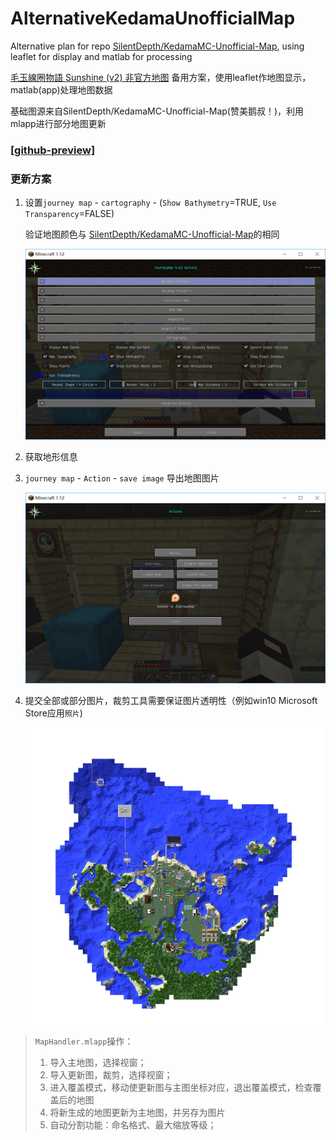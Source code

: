 # AlternativeKedamaUnofficialMap

Alternative plan for repo [SilentDepth/KedamaMC-Unofficial-Map](https://github.com/SilentDepth/KedamaMC-Unofficial-Map), using leaflet for display and matlab for processing

[毛玉線圈物語 Sunshine (v2) 非官方地图](https://github.com/SilentDepth/KedamaMC-Unofficial-Map) 备用方案，使用leaflet作地图显示，matlab(app)处理地图数据

基础图源来自SilentDepth/KedamaMC-Unofficial-Map(赞美鹅叔！)，利用mlapp进行部分地图更新

### [[github-preview]](https://dwcarrot.github.io/AlternativeKedamaUnofficialMap/view/kedama-map.html)

### 更新方案
1. 设置`journey map` - `cartography` - (`Show Bathymetry`=TRUE, `Use Transparency`=FALSE)

   验证地图颜色与 [SilentDepth/KedamaMC-Unofficial-Map](https://github.com/SilentDepth/KedamaMC-Unofficial-Map)的相同

   ![设置界面](tools/tips/jm-settings.png)

2. 获取地形信息

3. `journey map` - `Action` - `save image` 导出地图图片

   ![导出图片](tools/tips/jm-save.png)

4. 提交全部或部分图片，裁剪工具需要保证图片透明性（例如win10 Microsoft Store应用`照片`)

   ![示例地图](tools/tips/map-example.png)

> `MapHandler.mlapp`操作：
> 1. 导入主地图，选择视窗；
> 2. 导入更新图，裁剪，选择视窗；
> 3. 进入覆盖模式，移动使更新图与主图坐标对应，退出覆盖模式，检查覆盖后的地图
> 4. 将新生成的地图更新为主地图，并另存为图片
> 5. 自动分割功能：命名格式、最大缩放等级；


